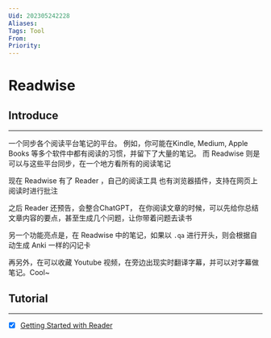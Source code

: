 ```yaml
---
Uid: 202305242228
Aliases: 
Tags: Tool 
From: 
Priority: 
---
```

# Readwise

## Introduce 
---
一个同步各个阅读平台笔记的平台。
例如，你可能在Kindle, Medium, Apple Books 等多个软件中都有阅读的习惯，并留下了大量的笔记。
而 Readwise 则是可以与这些平台同步，在一个地方看所有的阅读笔记

现在 Readwise 有了 Reader ，自己的阅读工具
也有浏览器插件，支持在网页上阅读时进行批注

之后 Reader 还预告，会整合ChatGPT， 在你阅读文章的时候，可以先给你总结文章内容的要点，甚至生成几个问题，让你带着问题去读书

另一个功能亮点是，在 Readwise 中的笔记，如果以 `.qa` 进行开头，则会根据自动生成 Anki 一样的闪记卡

再另外，在可以收藏 Youtube 视频，在旁边出现实时翻译字幕，并可以对字幕做笔记。Cool~

## Tutorial
---
- [x] [Getting Started with Reader](https://read.readwise.io/new/read/01h1pd503846qvnmmsm8ctb68c)

